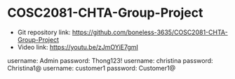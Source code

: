 # COSC2081-CHTA-Group-Project

- Git repository link: https://github.com/boneless-3635/COSC2081-CHTA-Group-Project
- Video link: https://youtu.be/zJmOYiE7gmI

<Admin>
username: Admin
password: Thong123!

<Customer1>
username: christina
password: Christina1@

<Customer2>
username: customer1
password: Customer1@